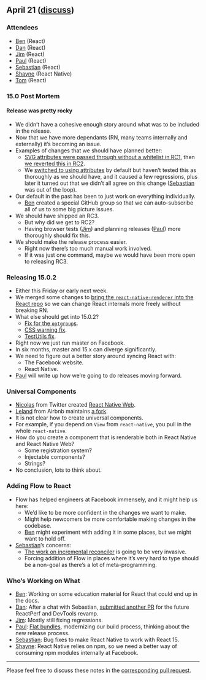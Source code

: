 ## April 21 ([discuss](https://github.com/reactjs/core-notes/pull/8))

### Attendees

* [Ben](https://twitter.com/soprano) (React)
* [Dan](https://twitter.com/dan_abramov) (React)
* [Jim](http://github.com/jimfb) (React)
* [Paul](https://twitter.com/zpao) (React)
* [Sebastian](https://twitter.com/sebmarkbage) (React)
* [Shayne](https://github.com/shayne) (React Native)
* [Tom](https://twitter.com/tomocchino) (React)

### 15.0 Post Mortem

#### Release was pretty rocky
* We didn’t have a cohesive enough story around what was to be included in the release.
* Now that we have more dependants (RN, many teams internally and externally) it’s becoming an issue.
* Examples of changes that we should have planned better:
  * [SVG attributes were passed through without a whitelist in RC1](https://github.com/facebook/react/pull/5714), then [we reverted this in RC2](https://github.com/zpao/react/commit/08fa7fe50707d4c7fe06861e0875b3fab00ea048).
  * We [switched to using attributes](https://github.com/facebook/react/pull/1510) by default but haven’t tested this as thoroughly as we should have, and it caused a few regressions, plus later it turned out that we didn’t all agree on this change ([Sebastian](https://twitter.com/sebmarkbage) was out of the loop).
* Our default in the past has been to just work on everything individually.
  * [Ben](https://twitter.com/soprano) created a special GitHub group so that we can auto-subscribe all of us to some big picture issues.
* We should have shipped an RC3.
  * But why did we get to RC2?
  * Having browser tests ([Jim](https://github.com/jimfb)) and planning releases ([Paul](https://twitter.com/zpao)) more thoroughly should fix this.
* We should make the release process easier.
  * Right now there’s too much manual work involved.
  * If it was just one command, maybe we would have been more open to releasing RC3.

### Releasing 15.0.2

* Either this Friday or early next week.
* We merged some changes to [bring the `react-native-renderer` into the React repo](https://github.com/facebook/react/pull/6338) so we can change React internals more freely without breaking RN.
* What else should get into 15.0.2?
  * [Fix for the `optgroup`s](https://github.com/facebook/react/pull/6442).
  * [CSS warning fix](https://github.com/facebook/react/pull/6458).
  * [TestUtils fix](https://github.com/facebook/react/pull/6362).
* Right now we just run master on Facebook.
* In six months, master and 15.x can diverge significantly.
* We need to figure out a better story around syncing React with:
  * The Facebook website.
  * React Native.
* [Paul](https://twitter.com/zpao) will write up how we’re going to do releases moving forward.

### Universal Components

* [Nicolas](https://github.com/necolas) from Twitter created [React Native Web](https://github.com/necolas/react-native-web).
* [Leland](https://github.com/lelandrichardson) from Airbnb maintains [a fork](https://github.com/lelandrichardson/react-native-web).
* It is not clear how to create universal components.
* For example, if you depend on `View` from `react-native`, you pull in the whole `react-native`.
* How do you create a component that is renderable both in React Native and React Native Web?
  * Some registration system?
  * Injectable components?
  * Strings?
* No conclusion, lots to think about.

### Adding Flow to React

* Flow has helped engineers at Facebook immensely, and it might help us here:
  * We’d like to be more confident in the changes we want to make.
  * Might help newcomers be more comfortable making changes in the codebase.
  * [Ben](https://twitter.com/soprano) might experiment with adding it in some places, but we might want to hold off.
* [Sebastian](https://twitter.com/sebmarkbage)’s concerns:
  * [The work on incremental reconciler](https://github.com/facebook/react/issues/6170) is going to be very invasive.
  * Forcing addition of Flow in places where it’s very hard to type should be a non-goal as there’s a lot of meta-programming.

### Who’s Working on What

* [Ben](https://twitter.com/soprano): Working on some education material for React that could end up in the docs.
* [Dan](https://twitter.com/dan_abramov): After a chat with Sebastian, [submitted another PR](https://github.com/facebook/react/pull/6549) for the future ReactPerf and DevTools revamp. 
* [Jim](http://github.com/jimfb): Mostly still fixing regressions.
* [Paul](https://twitter.com/zpao): [Flat bundles](https://github.com/facebook/react/issues/6351), modernizing our build process, thinking about the new release process.
* [Sebastian](https://twitter.com/sebmarkbage): Bug fixes to make React Native to work with React 15.
* [Shayne](https://github.com/shayne): React Native relies on npm, so we need a better way of consuming npm modules internally at Facebook.


------------

Please feel free to discuss these notes in the [corresponding pull request](https://github.com/reactjs/core-notes/pull/8).
